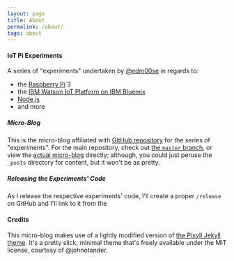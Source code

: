 ```yaml
---
layout: page
title: About
permalink: /about/
tags: about
---
```


#### IoT Pi Experiments

A series of "experiments" undertaken by [@edm00se](https://edm00se.github.io/) in regards to:

* the [Raspberry Pi](https://www.raspberrypi.org/) 3
* the [IBM Watson IoT Platform on IBM Bluemix](http://www.ibm.com/internet-of-things/)
* [Node.js](https://nodejs.org/en/)
* and more

##### Micro-Blog

This is the micro-blog affiliated with [GitHub repository](https://github.com/edm00se/iot-pi) for the series of "experiments". For the main repository, check out [the `master` branch](https://github.com/edm00se/iot-pi/tree/master), or view the [actual micro-blog](https://edm00se.github.io/iot-pi) directly; although, you could just peruse the `_posts` directory for content, but it won't be as pretty.

##### Releasing the Experiments' Code

As I release the respective experiments' code, I'll create a proper `/release` on GitHub and I'll link to it from the 

#### Credits

This micro-blog makes use of a lightly modified version of [the Pixyll Jekyll theme](https://github.com/johnotander/pixyll). It's a pretty slick, minimal theme that's freely available under the MIT license, courtesy of @johnotander.
